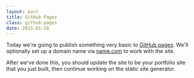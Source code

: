 ```yaml
---
layout: post
title: GitHub Pages
class: github-pages
date: 2015-01-28
---
```


Today we're going to publish something very basic to
[GitHub pages][github-pages]. We'll optionally set up a domain name via
[name.com][name] to work with the site.

After we've done this, you should update the site to be your portfolio site
that you just built, then continue working on the static site generator.

[github-pages]: https://pages.github.com
[name]: https://www.name.com/
